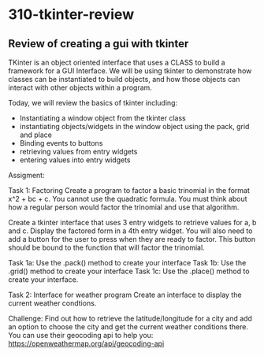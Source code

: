# 310-tkinter-review
## Review of creating a gui with tkinter

TKinter is an object oriented interface that uses a CLASS to build a framework for a GUI Interface.  We will be using tkinter  to demonstrate how classes can be instantiated to build objects, and how those objects can interact with other objects within a program.

Today, we will review the basics of tkinter including:

* Instantiating a window object from the tkinter class
* instantiating objects/widgets in the window object using the pack, grid and place
* Binding events to buttons
* retrieving values from entry widgets
* entering values into entry widgets

Assigment:

Task 1: Factoring
Create a program to factor a basic trinomial in the format x^2 + bc + c.
You cannot use the quadratic formula.  You must think about how a regular person would factor the trinomial and use that algorithm.

Create a tkinter interface that uses 3 entry widgets to retrieve values for a, b and c.
Display the factored form in a 4th entry widget.
You will also need to add a button for the user to press when they are ready to factor.  This button should be bound to the function that will factor the trinomial.

Task 1a: Use the .pack() method to create your interface
Task 1b: Use the .grid() method to create your interface
Task 1c: Use the .place() method to create your interface.


Task 2: Interface for weather program
Create an interface to display the current weather condtions.

Challenge:
Find out how to retrieve the latitude/longitude for a city and add an option to choose the city and get the current weather conditions there. You can use their geocoding api to help you:
https://openweathermap.org/api/geocoding-api
